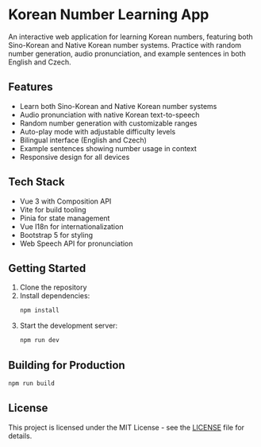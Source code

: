 # Korean Number Learning App

An interactive web application for learning Korean numbers, featuring both Sino-Korean and Native Korean number systems. Practice with random number generation, audio pronunciation, and example sentences in both English and Czech.

## Features

- Learn both Sino-Korean and Native Korean number systems
- Audio pronunciation with native Korean text-to-speech
- Random number generation with customizable ranges
- Auto-play mode with adjustable difficulty levels
- Bilingual interface (English and Czech)
- Example sentences showing number usage in context
- Responsive design for all devices

## Tech Stack

- Vue 3 with Composition API
- Vite for build tooling
- Pinia for state management
- Vue I18n for internationalization
- Bootstrap 5 for styling
- Web Speech API for pronunciation

## Getting Started

1. Clone the repository
2. Install dependencies:
   ```bash
   npm install
   ```
3. Start the development server:
   ```bash
   npm run dev
   ```

## Building for Production

```bash
npm run build
```

## License

This project is licensed under the MIT License - see the [LICENSE](LICENSE) file for details.